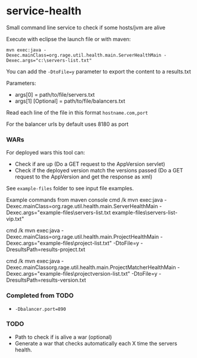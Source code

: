 service-health
==============

Small command line service to check if some hosts/jvm are alive

Execute with eclipse the launch file or with maven:

`mvn exec:java -Dexec.mainClass=org.rage.util.health.main.ServerHealthMain -Dexec.args="c:\servers-list.txt"`

You can add the `-DtoFile=y` parameter to export the content to a results.txt

Parameters:
- args[0] = path/to/file/servers.txt
- args[1] [Optional] =  path/to/file/balancers.txt

Read each line of the file in this format `hostname.com,port`

For the balancer urls by default uses 8180 as port

### WARs
For deployed wars this tool can:
- Check if are up (Do a GET request to the AppVersion servlet)
- Check if the deployed version match the versions passed (Do a GET request to the AppVersion and get the response as xml)
 
See `example-files` folder to see input file examples.

Example commands from maven console
cmd /k mvn exec:java -Dexec.mainClass=org.rage.util.health.main.ServerHealthMain -Dexec.args="example-files\servers-list.txt example-files\servers-list-vip.txt"

cmd /k mvn exec:java -Dexec.mainClass=org.rage.util.health.main.ProjectHealthMain -Dexec.args="example-files\project-list.txt" -DtoFile=y -DresultsPath=results-project.txt

cmd /k mvn exec:java -Dexec.mainClassorg.rage.util.health.main.ProjectMatcherHealthMain -Dexec.args="example-files\projectversion-list.txt" -DtoFile=y -DresultsPath=results-version.txt

### Completed from TODO
- `-Dbalancer.port=890`

### TODO
- Path to check if is alive a war (optional)
- Generate a war that checks automatically each X time the servers health.
